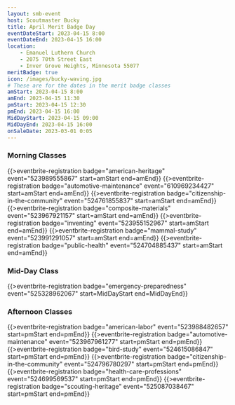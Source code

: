 ```yaml
---
layout: smb-event
host: Scoutmaster Bucky
title: April Merit Badge Day
eventDateStart: 2023-04-15 8:00
eventDateEnd: 2023-04-15 16:00
location:
    - Emanuel Luthern Church
    - 2075 70th Street East
    - Inver Grove Heights, Minnesota 55077
meritBadge: true
icon: /images/bucky-waving.jpg
# These are for the dates in the merit badge classes
amStart: 2023-04-15 8:00
amEnd: 2023-04-15 11:30
pmStart: 2023-04-15 12:30
pmEnd: 2023-04-15 16:00
MidDayStart: 2023-04-15 09:00
MidDayEnd: 2023-04-15 16:00
onSaleDate: 2023-03-01 0:05
---
```

### Morning Classes

{{>eventbrite-registration badge="american-heritage" event="523989555867" start=amStart end=amEnd}}
{{>eventbrite-registration badge="automotive-maintenance" event="610969234427" start=amStart end=amEnd}}
{{>eventbrite-registration badge="citizenship-in-the-community" event="524761855837" start=amStart end=amEnd}}
{{>eventbrite-registration badge="composite-materials" event="523967921157" start=amStart end=amEnd}}
{{>eventbrite-registration badge="inventing" event="523955152967" start=amStart end=amEnd}}
{{>eventbrite-registration badge="mammal-study" event="523991291057" start=amStart end=amEnd}}
{{>eventbrite-registration badge="public-health" event="524704885437" start=amStart end=amEnd}}

### Mid-Day Class

{{>eventbrite-registration badge="emergency-preparedness" event="525328962067" start=MidDayStart end=MidDayEnd}}

### Afternoon Classes

{{>eventbrite-registration badge="american-labor" event="523988482657" start=pmStart end=pmEnd}}
{{>eventbrite-registration badge="automotive-maintenance" event="523967961277" start=pmStart end=pmEnd}}
{{>eventbrite-registration badge="bird-study" event="524615086847" start=pmStart end=pmEnd}}
{{>eventbrite-registration badge="citizenship-in-the-community" event="524796780297" start=pmStart end=pmEnd}}
{{>eventbrite-registration badge="health-care-professions" event="524699569537" start=pmStart end=pmEnd}}
{{>eventbrite-registration badge="scouting-heritage" event="525087038467" start=pmStart end=pmEnd}}

